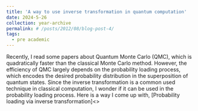 ```yaml
---
title: 'A way to use inverse transformation in quantum computation'
date: 2024-5-26
collection: year-archive
permalink: # /posts/2012/08/blog-post-4/
tags:
  - pre academic
---
```

Recently, I read some papers about Quantum Monte Carlo (QMC), which is quadratically faster than the classical Monte Carlo method. However, the efficiency of QMC largely depends on the probability loading process, which encodes the desired probability distribution in the superposition of quantum states. Since the inverse transformation is a common used technique in classical computation, I wonder if it can be used in the probability loading process. Here is a way I come up with, [Probability loading via inverse transformation]<>
